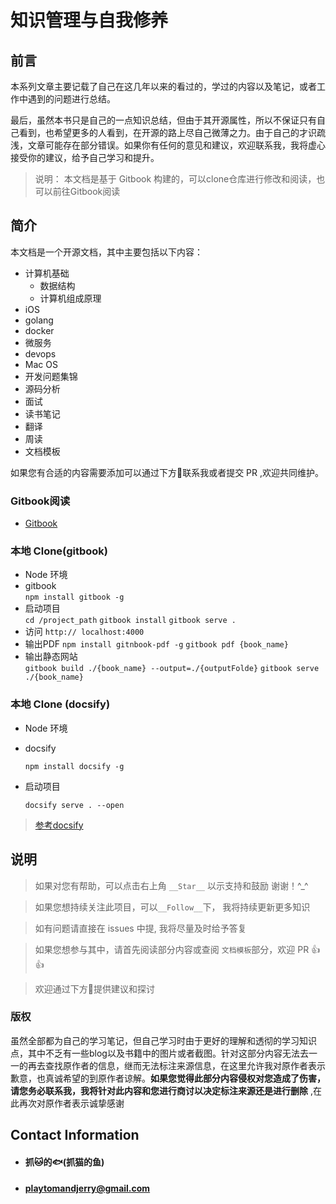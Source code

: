 # 知识管理与自我修养

## 前言

本系列文章主要记载了自己在这几年以来的看过的，学过的内容以及笔记，或者工作中遇到的问题进行总结。

最后，虽然本书只是自己的一点知识总结，但由于其开源属性，所以不保证只有自己看到，也希望更多的人看到，在开源的路上尽自己微薄之力。由于自己的才识疏浅，文章可能存在部分错误。如果你有任何的意见和建议，欢迎联系我，我将虚心接受你的建议，给予自己学习和提升。   


> 说明： 本文档是基于 Gitbook 构建的，可以clone仓库进行修改和阅读，也可以前往Gitbook阅读     


## 简介   
本文档是一个开源文档，其中主要包括以下内容：   
* 计算机基础  
    * 数据结构 
    * 计算机组成原理  
* iOS  
* golang  
* docker  
* 微服务  
* devops 
* Mac OS 
* 开发问题集锦  
* 源码分析     
* 面试  
* 读书笔记  
* 翻译  
* 周读  
* 文档模板  


如果您有合适的内容需要添加可以通过下方📮联系我或者提交 PR ,欢迎共同维护。

### Gitbook阅读  
* [Gitbook](https://zhuamaodeyu.gitbooks.io/jin_jie_de_yuan/content/)

### 本地 Clone(gitbook)  
* Node 环境 
* gitbook  
  `npm install gitbook -g`  
* 启动项目  
    `cd /project_path` 
    `gitbook install`
    `gitbook serve .`  
* 访问 
    `http:// localhost:4000`
* 输出PDF 
    `npm install gitnbook-pdf -g` 
    `gitbook pdf {book_name} ` 
* 输出静态网站  
    `gitbook build ./{book_name} --output=./{outputFolde}`
    `gitbook serve ./{book_name}`   

### 本地 Clone (docsify) 
* Node 环境
* docsify

    `npm install docsify -g` 
* 启动项目     

    `docsify serve . --open`  
> [参考docsify](https://docsify.js.org/#/)



## 说明  
> 如果对您有帮助，可以点击右上角 `__Star__` 以示支持和鼓励  谢谢！^_^   

> 如果您想持续关注此项目，可以`__Follow__`下， 我将持续更新更多知识    

> 如有问题请直接在 issues 中提, 我将尽量及时给予答复   

> 如果您想参与其中，请首先阅读部分内容或查阅 `文档模板`部分，欢迎 PR 👍👍

> 欢迎通过下方📮提供建议和探讨    


### 版权
虽然全部都为自己的学习笔记，但自己学习时由于更好的理解和透彻的学习知识点，其中不乏有一些blog以及书籍中的图片或者截图。针对这部分内容无法去一一的再去查找原作者的信息，继而无法标注来源信息，在这里允许我对原作者表示歉意，也真诚希望的到原作者谅解。__如果您觉得此部分内容侵权对您造成了伤害，请您务必联系我，我将针对此内容和您进行商讨以决定标注来源还是进行删除__ ,在此再次对原作者表示诚挚感谢   




## Contact Information 
* #### 抓🐱的🐟(抓猫的鱼) 
* #### playtomandjerry@gmail.com  


<!-- Thanks Contributor  -->
